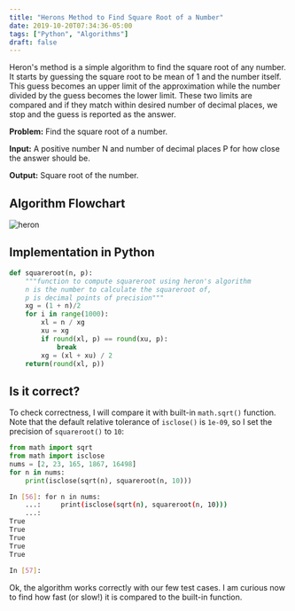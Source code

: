 ```yaml
---
title: "Herons Method to Find Square Root of a Number"
date: 2019-10-20T07:34:36-05:00
tags: ["Python", "Algorithms"]
draft: false
---
```

Heron's method is a simple algorithm to find the square root of any number. It
starts by guessing the square root to be mean of 1 and the number itself. This
guess becomes an upper limit of the approximation while the number divided by
the guess becomes the lower limit. These two limits are compared and if they
match within desired number of decimal places, we stop and the guess is reported
as the answer.

**Problem:** Find the square root of a number.

**Input:** A positive number N and number of decimal places P for how close the
answer should be.

**Output:** Square root of the number.

## Algorithm Flowchart
![heron](/blog/img/heron15.jpg)

## Implementation in Python

```python
def squareroot(n, p):
    """function to compute squareroot using heron's algorithm
    n is the number to calculate the squareroot of,
    p is decimal points of precision"""
    xg = (1 + n)/2
    for i in range(1000):
        xl = n / xg
        xu = xg
        if round(xl, p) == round(xu, p):
            break
        xg = (xl + xu) / 2
    return(round(xl, p))
```

## Is it correct?
To check correctness, I will compare it with built-in `math.sqrt()` function. Note
that the default relative tolerance of `isclose()` is `1e-09`, so I set the
precision of `squareroot()` to `10`:

```python
from math import sqrt
from math import isclose
nums = [2, 23, 165, 1867, 16498]
for n in nums:
    print(isclose(sqrt(n), squareroot(n, 10)))
```
```bash
In [56]: for n in nums:                                    
    ...:     print(isclose(sqrt(n), squareroot(n, 10)))    
    ...:                                                   
True                                                       
True                                                       
True                                                       
True                                                       
True                                                       
                                                           
In [57]:
```

Ok, the algorithm works correctly with our few test cases. I am curious now to
find how fast (or slow!) it is compared to the built-in function.
